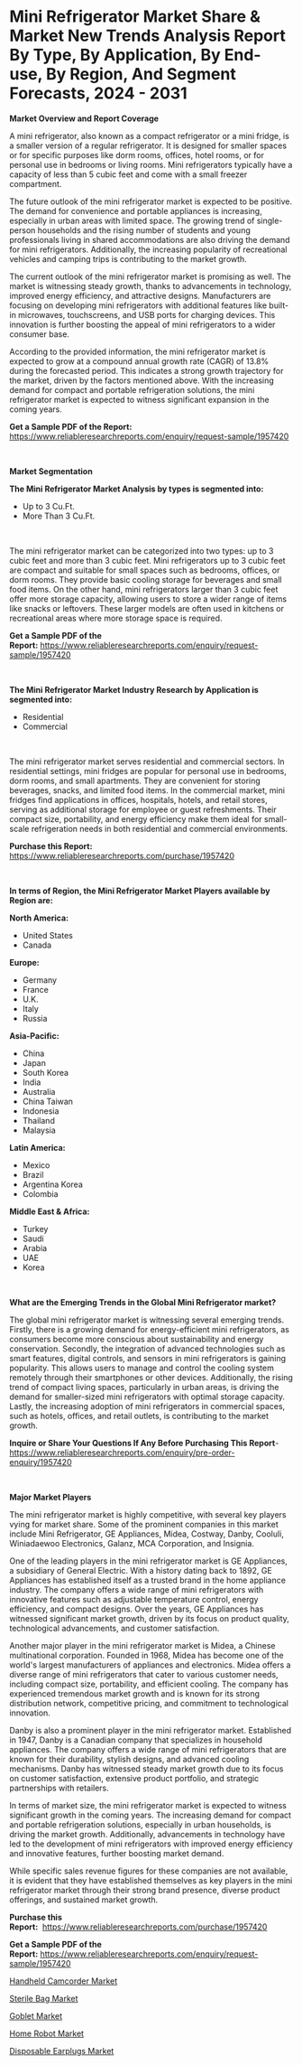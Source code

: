 <p><h1>Mini Refrigerator Market Share & Market New Trends Analysis Report By Type, By Application, By End-use, By Region, And Segment Forecasts, 2024 - 2031</h1></p><p><strong>Market Overview and Report Coverage</strong></p>
<p><p>A mini refrigerator, also known as a compact refrigerator or a mini fridge, is a smaller version of a regular refrigerator. It is designed for smaller spaces or for specific purposes like dorm rooms, offices, hotel rooms, or for personal use in bedrooms or living rooms. Mini refrigerators typically have a capacity of less than 5 cubic feet and come with a small freezer compartment.</p><p>The future outlook of the mini refrigerator market is expected to be positive. The demand for convenience and portable appliances is increasing, especially in urban areas with limited space. The growing trend of single-person households and the rising number of students and young professionals living in shared accommodations are also driving the demand for mini refrigerators. Additionally, the increasing popularity of recreational vehicles and camping trips is contributing to the market growth.</p><p>The current outlook of the mini refrigerator market is promising as well. The market is witnessing steady growth, thanks to advancements in technology, improved energy efficiency, and attractive designs. Manufacturers are focusing on developing mini refrigerators with additional features like built-in microwaves, touchscreens, and USB ports for charging devices. This innovation is further boosting the appeal of mini refrigerators to a wider consumer base.</p><p>According to the provided information, the mini refrigerator market is expected to grow at a compound annual growth rate (CAGR) of 13.8% during the forecasted period. This indicates a strong growth trajectory for the market, driven by the factors mentioned above. With the increasing demand for compact and portable refrigeration solutions, the mini refrigerator market is expected to witness significant expansion in the coming years.</p></p>
<p><strong>Get a Sample PDF of the Report:</strong> <a href="https://www.reliableresearchreports.com/enquiry/request-sample/1957420">https://www.reliableresearchreports.com/enquiry/request-sample/1957420</a></p>
<p>&nbsp;</p>
<p><strong>Market Segmentation</strong></p>
<p><strong>The Mini Refrigerator Market Analysis by types is segmented into:</strong></p>
<p><ul><li>Up to 3 Cu.Ft.</li><li>More Than 3 Cu.Ft.</li></ul></p>
<p>&nbsp;</p>
<p><p>The mini refrigerator market can be categorized into two types: up to 3 cubic feet and more than 3 cubic feet. Mini refrigerators up to 3 cubic feet are compact and suitable for small spaces such as bedrooms, offices, or dorm rooms. They provide basic cooling storage for beverages and small food items. On the other hand, mini refrigerators larger than 3 cubic feet offer more storage capacity, allowing users to store a wider range of items like snacks or leftovers. These larger models are often used in kitchens or recreational areas where more storage space is required.</p></p>
<p><strong>Get a Sample PDF of the Report:</strong>&nbsp;<a href="https://www.reliableresearchreports.com/enquiry/request-sample/1957420">https://www.reliableresearchreports.com/enquiry/request-sample/1957420</a></p>
<p>&nbsp;</p>
<p><strong>The Mini Refrigerator Market Industry Research by Application is segmented into:</strong></p>
<p><ul><li>Residential</li><li>Commercial</li></ul></p>
<p>&nbsp;</p>
<p><p>The mini refrigerator market serves residential and commercial sectors. In residential settings, mini fridges are popular for personal use in bedrooms, dorm rooms, and small apartments. They are convenient for storing beverages, snacks, and limited food items. In the commercial market, mini fridges find applications in offices, hospitals, hotels, and retail stores, serving as additional storage for employee or guest refreshments. Their compact size, portability, and energy efficiency make them ideal for small-scale refrigeration needs in both residential and commercial environments.</p></p>
<p><strong>Purchase this Report:</strong>&nbsp; <a href="https://www.reliableresearchreports.com/purchase/1957420">https://www.reliableresearchreports.com/purchase/1957420</a></p>
<p>&nbsp;</p>
<p><strong>In terms of Region, the Mini Refrigerator Market Players available by Region are:</strong></p>
<p>
    <p> <strong> North America: </strong>
        <ul>
            <li>United States</li>
            <li>Canada</li>
        </ul>
        </p> 
    <p> <strong> Europe: </strong>
        <ul>
            <li>Germany</li>
            <li>France</li>
            <li>U.K.</li>
            <li>Italy</li>
            <li>Russia</li>
        </ul>
        </p> 
    <p> <strong> Asia-Pacific: </strong>
        <ul>
            <li>China</li>
            <li>Japan</li>
            <li>South Korea</li>
            <li>India</li>
            <li>Australia</li>
            <li>China Taiwan</li>
            <li>Indonesia</li>
            <li>Thailand</li>
            <li>Malaysia</li>
        </ul>
        </p> 
    <p> <strong> Latin America: </strong>
        <ul>
            <li>Mexico</li>
            <li>Brazil</li>
            <li>Argentina Korea</li>
            <li>Colombia</li>
        </ul>
        </p> 
    <p> <strong> Middle East & Africa: </strong>
        <ul>
            <li>Turkey</li>
            <li>Saudi</li>
            <li>Arabia</li>
            <li>UAE</li>
            <li>Korea</li>
        </ul>
    </p>
    </p>
<p>&nbsp;</p>
<p><strong>What are the Emerging Trends in the Global Mini Refrigerator market?</strong></p>
<p><p>The global mini refrigerator market is witnessing several emerging trends. Firstly, there is a growing demand for energy-efficient mini refrigerators, as consumers become more conscious about sustainability and energy conservation. Secondly, the integration of advanced technologies such as smart features, digital controls, and sensors in mini refrigerators is gaining popularity. This allows users to manage and control the cooling system remotely through their smartphones or other devices. Additionally, the rising trend of compact living spaces, particularly in urban areas, is driving the demand for smaller-sized mini refrigerators with optimal storage capacity. Lastly, the increasing adoption of mini refrigerators in commercial spaces, such as hotels, offices, and retail outlets, is contributing to the market growth.</p></p>
<p><strong>Inquire or Share Your Questions If Any Before Purchasing This Report</strong>- <a href="https://www.reliableresearchreports.com/enquiry/pre-order-enquiry/1957420">https://www.reliableresearchreports.com/enquiry/pre-order-enquiry/1957420</a></p>
<p>&nbsp;</p>
<p><strong>Major Market Players</strong></p>
<p><p>The mini refrigerator market is highly competitive, with several key players vying for market share. Some of the prominent companies in this market include Mini Refrigerator, GE Appliances, Midea, Costway, Danby, Cooluli, Winiadaewoo Electronics, Galanz, MCA Corporation, and Insignia. </p><p>One of the leading players in the mini refrigerator market is GE Appliances, a subsidiary of General Electric. With a history dating back to 1892, GE Appliances has established itself as a trusted brand in the home appliance industry. The company offers a wide range of mini refrigerators with innovative features such as adjustable temperature control, energy efficiency, and compact designs. Over the years, GE Appliances has witnessed significant market growth, driven by its focus on product quality, technological advancements, and customer satisfaction.</p><p>Another major player in the mini refrigerator market is Midea, a Chinese multinational corporation. Founded in 1968, Midea has become one of the world's largest manufacturers of appliances and electronics. Midea offers a diverse range of mini refrigerators that cater to various customer needs, including compact size, portability, and efficient cooling. The company has experienced tremendous market growth and is known for its strong distribution network, competitive pricing, and commitment to technological innovation.</p><p>Danby is also a prominent player in the mini refrigerator market. Established in 1947, Danby is a Canadian company that specializes in household appliances. The company offers a wide range of mini refrigerators that are known for their durability, stylish designs, and advanced cooling mechanisms. Danby has witnessed steady market growth due to its focus on customer satisfaction, extensive product portfolio, and strategic partnerships with retailers.</p><p>In terms of market size, the mini refrigerator market is expected to witness significant growth in the coming years. The increasing demand for compact and portable refrigeration solutions, especially in urban households, is driving the market growth. Additionally, advancements in technology have led to the development of mini refrigerators with improved energy efficiency and innovative features, further boosting market demand.</p><p>While specific sales revenue figures for these companies are not available, it is evident that they have established themselves as key players in the mini refrigerator market through their strong brand presence, diverse product offerings, and sustained market growth.</p></p>
<p><strong>Purchase this Report:</strong>&nbsp;&nbsp;<a href="https://www.reliableresearchreports.com/purchase/1957420">https://www.reliableresearchreports.com/purchase/1957420</a></p>
<p></p>
<p><strong>Get a Sample PDF of the Report:</strong>&nbsp;<a href="https://www.reliableresearchreports.com/enquiry/request-sample/1957420">https://www.reliableresearchreports.com/enquiry/request-sample/1957420</a></p>
<p><p><a href="https://github.com/nathandecarvalho/Market-Research-Report-List-1/blob/main/handheld-camcorder-market.md">Handheld Camcorder Market</a></p><p><a href="https://github.com/globismark/Market-Research-Report-List-1/blob/main/sterile-bag-market.md">Sterile Bag Market</a></p><p><a href="https://github.com/lylyparadise/Market-Research-Report-List-1/blob/main/goblet-market.md">Goblet Market</a></p><p><a href="https://github.com/bmorecock/Market-Research-Report-List-1/blob/main/home-robot-market.md">Home Robot Market</a></p><p><a href="https://github.com/mauripalmi/Market-Research-Report-List-1/blob/main/disposable-earplugs-market.md">Disposable Earplugs Market</a></p></p>
